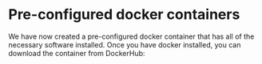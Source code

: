 # Pre-configured docker containers
We have now created a pre-configured docker container that has all of the necessary software installed. Once you have docker installed, you can download the container from DockerHub:

<!--stackedit_data:
eyJoaXN0b3J5IjpbNzI3MTkxMDIxXX0=
-->